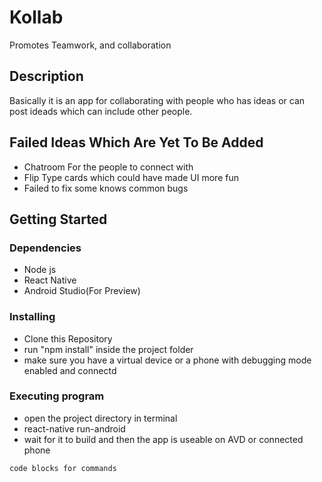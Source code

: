 # Kollab

Promotes Teamwork, and collaboration

## Description

Basically it is an app for collaborating with people who has ideas or can post ideads which can include other people.

## Failed Ideas Which Are Yet To Be Added
* Chatroom For the people to connect with
* Flip Type cards which could have made UI more fun
* Failed to fix some knows common bugs

## Getting Started

### Dependencies

* Node js
* React Native
* Android Studio(For Preview)

### Installing

* Clone this Repository
* run "npm install" inside the project folder
* make sure you have a virtual device or a phone with debugging mode enabled and connectd

### Executing program

* open the project directory in terminal
* react-native run-android
* wait for it to build and then the app is useable on AVD or connected phone
```
code blocks for commands
```



